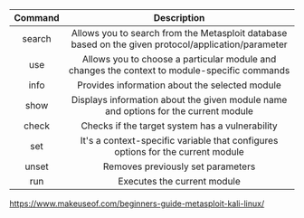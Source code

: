 | Command |                                             Description                                             |
|:-------:|:---------------------------------------------------------------------------------------------------:|
| search  | Allows you to search from the Metasploit database based on the given protocol/application/parameter |
| use     | Allows you to choose a particular module and changes the context to module-specific commands        |
| info    | Provides information about the selected module                                                      |
| show    | Displays information about the given module name and options for the current module                 |
| check   | Checks if the target system has a vulnerability                                                     |
| set     | It's a context-specific variable that configures options for the current module                     |
| unset   | Removes previously set parameters                                                                   |
| run     | Executes the current module                                                                         |




https://www.makeuseof.com/beginners-guide-metasploit-kali-linux/
